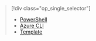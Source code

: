 > [!div class="op_single_selector"]
> 
> * [PowerShell](../articles/load-balancer/load-balancer-get-started-internet-arm-ps.md)
> * [Azure CLI](../articles/load-balancer/load-balancer-get-started-internet-arm-cli.md)
> * [Template](../articles/load-balancer/load-balancer-get-started-internet-arm-template.md)
> 
> 


